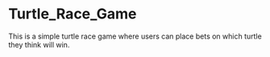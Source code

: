 # Turtle_Race_Game
This is a simple turtle race game where users can place bets on which turtle they think will win.
